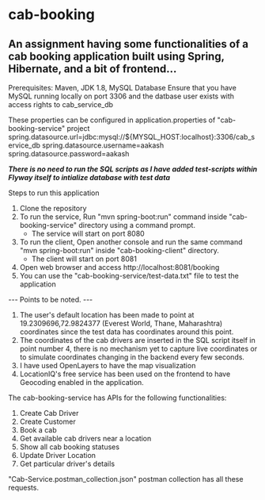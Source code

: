 # cab-booking
An assignment having some functionalities of a cab booking application built using Spring, Hibernate, and a bit of frontend...  
------------------------------------------------------------------------------------------------------------------------------

Prerequisites: Maven, JDK 1.8, MySQL Database
Ensure that you have MySQL running locally on port 3306 and the datbase user exists with access rights to cab_service_db

These properties can be configured in application.properties of "cab-booking-service" project
spring.datasource.url=jdbc:mysql://${MYSQL_HOST:localhost}:3306/cab_service_db
spring.datasource.username=aakash
spring.datasource.password=aakash

***There is no need to run the SQL scripts as I have added test-scripts within Flyway itself to intialize database with test data*** 

Steps to run this application

1. Clone the repository
2. To run the service, Run "mvn spring-boot:run" command inside "cab-booking-service" directory using a command prompt.
   - The service will start on port 8080
3. To run the client, Open another console and run the same command "mvn spring-boot:run" inside "cab-booking-client" directory.
   - The client will start on port 8081
4. Open web browser and access http://localhost:8081/booking 
5. You can use the "cab-booking-service/test-data.txt" file to test the application

--- Points to be noted. ---
1. The user's default location has been made to point at 19.2309696,72.9824377 (Everest World, Thane, Maharashtra) coordinates since the test data has coordinates around this point.
2. The coordinates of the cab drivers are inserted in the SQL script itself in point number 4, there is no mechanism yet to capture live coordinates or to simulate coordinates changing in the backend every few seconds.
3. I have used OpenLayers to have the map visualization
4. LocationIQ's free service has been used on the frontend to have Geocoding enabled in the application. 

The cab-booking-service has APIs for the following functionalities:

1. Create Cab Driver
2. Create Customer
3. Book a cab
4. Get available cab drivers near a location
5. Show all cab booking statuses
6. Update Driver Location
7. Get particular driver's details

"Cab-Service.postman_collection.json" postman collection has all these requests.

